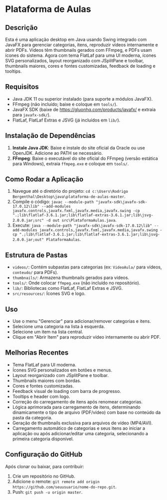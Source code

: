 # Plataforma de Aulas

## Descrição
Esta é uma aplicação desktop em Java usando Swing integrado com JavaFX para gerenciar categorias, itens, reproduzir vídeos internamente e abrir PDFs. Vídeos têm thumbnails gerados com FFmpeg, e PDFs usam ícones do sistema. Agora com tema FlatLaf para uma UI moderna, ícones SVG personalizados, layout reorganizado com JSplitPane e toolbar, thumbnails maiores, cores e fontes customizadas, feedback de loading e tooltips.

## Requisitos
- Java JDK 11 ou superior instalado (para suporte a módulos JavaFX).
- FFmpeg (não incluído; baixe e coloque em `tools/`).
- JavaFX SDK (baixe de https://gluonhq.com/products/javafx/ e extraia para `javafx-sdk/`).
- FlatLaf, FlatLaf Extras e JSVG (já incluídos em `lib/`).

## Instalação de Dependências
1. **Instale Java JDK**: Baixe e instale do site oficial da Oracle ou use OpenJDK. Adicione ao PATH se necessário.
2. **FFmpeg**: Baixe o executável do site oficial do FFmpeg (versão estática para Windows), extraia `ffmpeg.exe` e coloque em `tools/`.

## Como Rodar a Aplicação
1. Navegue até o diretório do projeto: `cd c:\Users\Rodrigo Bergenthal\Desktop\java\plataforma-de-aulas-master`.
2. Compile o código: `javac --module-path "javafx-sdk\javafx-sdk-17.0.12\lib" --add-modules javafx.controls,javafx.fxml,javafx.media,javafx.swing -cp ".;lib\flatlaf-3.6.1.jar;lib\flatlaf-extras-3.6.1.jar;lib\jsvg-2.0.0.jar;src" -d out src\PlataformaAulas.java`.
3. Execute: `java --module-path "javafx-sdk\javafx-sdk-17.0.12\lib" --add-modules javafx.controls,javafx.fxml,javafx.media,javafx.swing -cp ".;lib\flatlaf-3.6.1.jar;lib\flatlaf-extras-3.6.1.jar;lib\jsvg-2.0.0.jar;out" PlataformaAulas`.

## Estrutura de Pastas
- `videos/`: Contém subpastas para categorias (ex: `VideoAula/` para vídeos, `conteudo/` para PDFs).
- `thumbnails/`: Armazena thumbnails gerados para vídeos.
- `tools/`: Onde colocar `ffmpeg.exe` (não incluído no repositório).
- `lib/`: Bibliotecas como FlatLaf, FlatLaf Extras e JSVG.
- `src/resources/`: Ícones SVG e logo.

## Uso
- Use o menu "Gerenciar" para adicionar/remover categorias e itens.
- Selecione uma categoria na lista à esquerda.
- Selecione um item na lista central.
- Clique em "Abrir Item" para reproduzir vídeo internamente ou abrir PDF.

## Melhorias Recentes
- Tema FlatLaf para UI moderna.
- Ícones SVG personalizados em botões e menus.
- Layout reorganizado com JSplitPane e toolbar.
- Thumbnails maiores com bordas.
- Cores e fontes customizadas.
- Feedback visual de loading com barra de progresso.
- Tooltips e header com logo.
- Correção do carregamento de itens após renomear categorias.
- Lógica aprimorada para carregamento de itens, determinando dinamicamente o tipo de arquivo (PDF/vídeo) com base no conteúdo da pasta da categoria.
- Geração de thumbnails exclusiva para arquivos de vídeo (MP4/AVI).
- Carregamento automático de categorias e seus itens ao iniciar a aplicação ou após adicionar/editar uma categoria, selecionando a primeira categoria disponível.

## Configuração do GitHub
Após clonar ou baixar, para contribuir:
1. Crie um repositório no GitHub.
2. Adicione o remote: `git remote add origin https://github.com/seuusuario/nome-do-repo.git`.
3. Push: `git push -u origin master`.